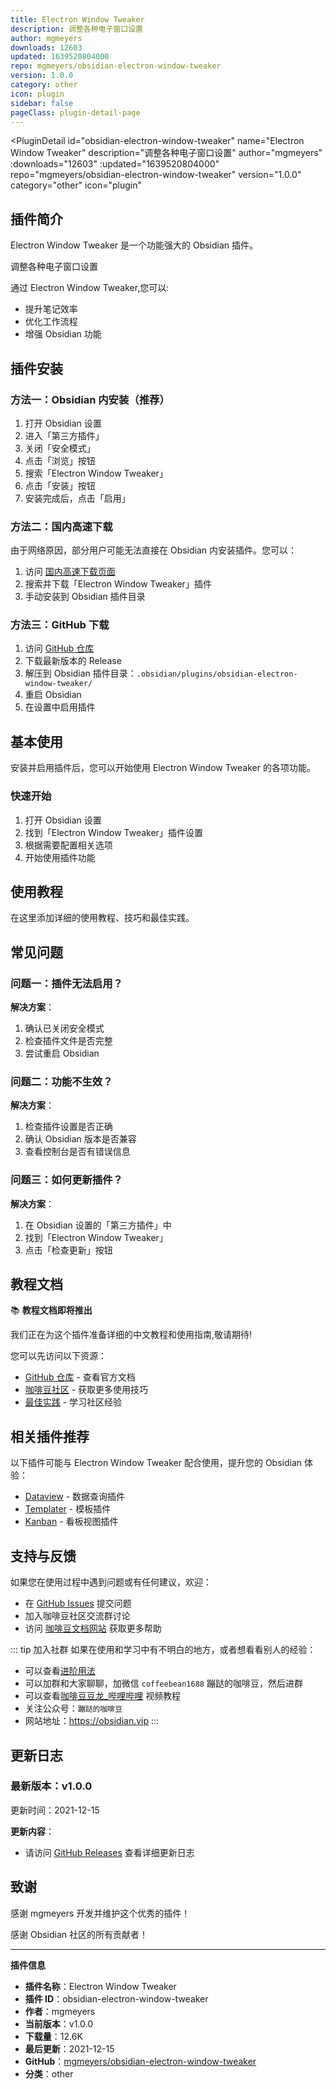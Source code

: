 ```yaml
---
title: Electron Window Tweaker
description: 调整各种电子窗口设置
author: mgmeyers
downloads: 12603
updated: 1639520804000
repo: mgmeyers/obsidian-electron-window-tweaker
version: 1.0.0
category: other
icon: plugin
sidebar: false
pageClass: plugin-detail-page
---
```


<PluginDetail
  id="obsidian-electron-window-tweaker"
  name="Electron Window Tweaker"
  description="调整各种电子窗口设置"
  author="mgmeyers"
  :downloads="12603"
  :updated="1639520804000"
  repo="mgmeyers/obsidian-electron-window-tweaker"
  version="1.0.0"
  category="other"
  icon="plugin"
>

<!-- AUTO_GENERATED_START -->
## 插件简介

Electron Window Tweaker 是一个功能强大的 Obsidian 插件。

调整各种电子窗口设置

通过 Electron Window Tweaker,您可以:

- 提升笔记效率
- 优化工作流程
- 增强 Obsidian 功能

<!-- AUTO_GENERATED_END -->

<!-- AUTO_GENERATED_START -->
## 插件安装

### 方法一：Obsidian 内安装（推荐）

1. 打开 Obsidian 设置
2. 进入「第三方插件」
3. 关闭「安全模式」
4. 点击「浏览」按钮
5. 搜索「Electron Window Tweaker」
6. 点击「安装」按钮
7. 安装完成后，点击「启用」

### 方法二：国内高速下载

由于网络原因，部分用户可能无法直接在 Obsidian 内安装插件。您可以：

1. 访问 [国内高速下载页面](/zh/documentation/obsidian-plugins-download.html)
2. 搜索并下载「Electron Window Tweaker」插件
3. 手动安装到 Obsidian 插件目录

### 方法三：GitHub 下载

1. 访问 [GitHub 仓库](https://github.com/mgmeyers/obsidian-electron-window-tweaker)
2. 下载最新版本的 Release
3. 解压到 Obsidian 插件目录：`.obsidian/plugins/obsidian-electron-window-tweaker/`
4. 重启 Obsidian
5. 在设置中启用插件

## 基本使用

安装并启用插件后，您可以开始使用 Electron Window Tweaker 的各项功能。

### 快速开始

1. 打开 Obsidian 设置
2. 找到「Electron Window Tweaker」插件设置
3. 根据需要配置相关选项
4. 开始使用插件功能

<!-- AUTO_GENERATED_END -->

<!-- CUSTOM_CONTENT_START:tutorial -->
## 使用教程

在这里添加详细的使用教程、技巧和最佳实践。

<!-- CUSTOM_CONTENT_END:tutorial -->

<!-- SHARED_CONTENT_START -->
## 常见问题

### 问题一：插件无法启用？

**解决方案**：
1. 确认已关闭安全模式
2. 检查插件文件是否完整
3. 尝试重启 Obsidian

### 问题二：功能不生效？

**解决方案**：
1. 检查插件设置是否正确
2. 确认 Obsidian 版本是否兼容
3. 查看控制台是否有错误信息

### 问题三：如何更新插件？

**解决方案**：
1. 在 Obsidian 设置的「第三方插件」中
2. 找到「Electron Window Tweaker」
3. 点击「检查更新」按钮

## 教程文档

📚 **教程文档即将推出**

我们正在为这个插件准备详细的中文教程和使用指南,敬请期待!

您可以先访问以下资源：
- [GitHub 仓库](https://github.com/mgmeyers/obsidian-electron-window-tweaker) - 查看官方文档
- [咖啡豆社区](/zh/bases/) - 获取更多使用技巧
- [最佳实践](/zh/best-practices/) - 学习社区经验

## 相关插件推荐

以下插件可能与 Electron Window Tweaker 配合使用，提升您的 Obsidian 体验：

- [Dataview](/zh/plugins/dataview.html) - 数据查询插件
- [Templater](/zh/plugins/templater-obsidian.html) - 模板插件
- [Kanban](/zh/plugins/obsidian-kanban.html) - 看板视图插件

## 支持与反馈

如果您在使用过程中遇到问题或有任何建议，欢迎：

- 在 [GitHub Issues](https://github.com/mgmeyers/obsidian-electron-window-tweaker/issues) 提交问题
- 加入咖啡豆社区交流群讨论
- 访问 [咖啡豆文档网站](https://obsidian.vip) 获取更多帮助

::: tip 加入社群
如果在使用和学习中有不明白的地方，或者想看看别人的经验：
- 可以查看[进阶用法](/zh/advanced)
- 可以加群和大家聊聊，加微信 `coffeebean1688` 蹦跶的咖啡豆，然后进群
- 可以查看[咖啡豆豆龙_哔哩哔哩](https://space.bilibili.com/618777356) 视频教程
- 关注公众号：`蹦跶的咖啡豆`
- 网站地址：https://obsidian.vip
:::
<!-- SHARED_CONTENT_END -->

<!-- AUTO_GENERATED_START -->
## 更新日志

### 最新版本：v1.0.0

更新时间：2021-12-15

**更新内容**：
- 请访问 [GitHub Releases](https://github.com/mgmeyers/obsidian-electron-window-tweaker/releases) 查看详细更新日志

## 致谢

感谢 mgmeyers 开发并维护这个优秀的插件！

感谢 Obsidian 社区的所有贡献者！

---

**插件信息**
- **插件名称**：Electron Window Tweaker
- **插件 ID**：obsidian-electron-window-tweaker
- **作者**：mgmeyers
- **当前版本**：v1.0.0
- **下载量**：12.6K
- **最后更新**：2021-12-15
- **GitHub**：[mgmeyers/obsidian-electron-window-tweaker](https://github.com/mgmeyers/obsidian-electron-window-tweaker)
- **分类**：other
<!-- AUTO_GENERATED_END -->

</PluginDetail>


